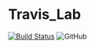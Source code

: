 # Travis_Lab
[![Build Status](https://travis-ci.org/BrianNoelHanley/travis-lab.svg?branch=main)](https://travis-ci.org/BrianNoelHanley/travis-lab)
![GitHub](https://img.shields.io/github/license/BrianNoelHanley/travis-lab)